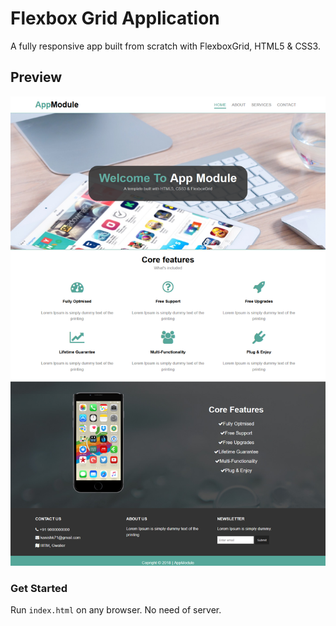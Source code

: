 # Flexbox Grid Application
A fully responsive app built from scratch with FlexboxGrid, HTML5 & CSS3.

## Preview

![Preview](https://github.com/kanishk30/flexbox_app/blob/master/Flexbox-home.png "Preview")

### Get Started
Run ```index.html``` on any browser. 
No need of server.
